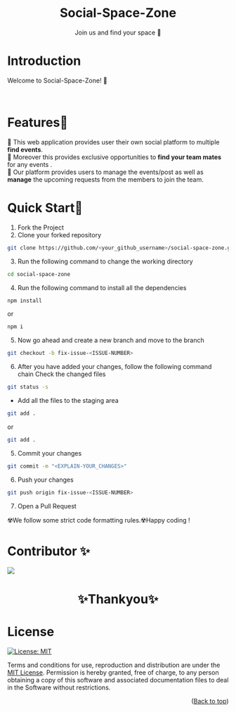  <div align="center">
<h1>Social-Space-Zone</h1>
<p>Join us and find your space 🚀</p>
</div>

# Introduction <a name="introduction"></a>
<p> 
Welcome to Social-Space-Zone! 🌟 
</p>

<br/>

# Features🌟 <a name="features"></a>

🎉  This web application provides user their own social platform to multiple **find events**.<br/>
🎉  Moreover this provides exclusive opportunities to **find your team mates** for any events .<br/>
🎉  Our platform provides users to manage the events/post as well as **manage** the upcoming requests from the members to join the team.<br/>


# Quick Start🚀 <a name="quickstart"></a>



1. Fork the Project
2. Clone your forked repository

```sh
git clone https://github.com/<your_github_username>/social-space-zone.git
```
3. Run the following command to change the working directory

```sh
cd social-space-zone
```

4. Run the following command to install all the dependencies

```sh
npm install
```

or

```sh
npm i
```
5. Now go ahead and create a new branch and move to the branch

```sh
git checkout -b fix-issue-<ISSUE-NUMBER>
```

6. After you have added your changes, follow the following command chain
   Check the changed files

```sh
git status -s
```

- Add all the files to the staging area

```sh
git add .
```

or

```sh
git add .
```

5. Commit your changes

```sh
git commit -m "<EXPLAIN-YOUR_CHANGES>"
```

6. Push your changes

```sh
git push origin fix-issue-<ISSUE-NUMBER>
```

7. Open a Pull Request

☢️We follow some strict code formatting rules.☢️Happy coding !

# Contributor ✨

<a href="https://github.com/krishna-nayak/social-space-zone/graphs/contributors">
 <img src="https://contrib.rocks/image?repo=krishna-nayak/social-space-zone" />
</a>



 <div align="center">
<h1>✨Thankyou✨</h1>
</div>


# License
[![License: MIT](https://img.shields.io/badge/License-MIT-yellow.svg)](https://opensource.org/licenses/MIT)

Terms and conditions for use, reproduction and distribution are under the [MIT License](https://opensource.org/license/mit/). Permission is hereby granted, free of charge, to any person obtaining a copy of this software and associated documentation files to deal in the Software without restrictions.


<p align="right">(<a href="#top">Back to top</a>)</p>
